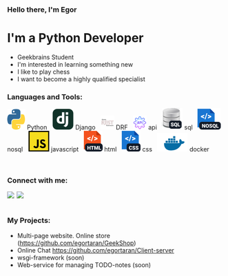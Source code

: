 ### Hello there, I'm Egor

# I'm a Python Developer
- Geekbrains Student
- I'm interested in learning something new
- I like to play chess
- I want to become a highly qualified specialist

### Languages and Tools:
[![Python](https://github.com/egortaran/egortaran/blob/main/python.svg)](https://github.com/egortaran/egortaran/blob/main/python.svg) Python &nbsp;
[![django_framework](https://github.com/egortaran/egortaran/blob/main/django_framework.svg)](https://github.com/egortaran/egortaran/blob/main/django_framework.svg) Django &nbsp;
[![drf](https://github.com/egortaran/egortaran/blob/main/drf.png)](https://github.com/egortaran/egortaran/blob/main/drf.png) DRF &nbsp;
[![api](https://github.com/egortaran/egortaran/blob/main/api.png)](https://github.com/egortaran/egortaran/blob/main/api.png) api &nbsp;
[![sql](https://github.com/egortaran/egortaran/blob/main/sql.svg)](https://github.com/egortaran/egortaran/blob/main/sql.svg) sql &nbsp;
[![nosql](https://github.com/egortaran/egortaran/blob/main/nosql.svg)](https://github.com/egortaran/egortaran/blob/main/nosql.svg) nosql &nbsp; 
[![javascript](https://github.com/egortaran/egortaran/blob/main/javascript.svg)](https://github.com/egortaran/egortaran/blob/main/javascript.svg) javascript &nbsp;
[![html](https://github.com/egortaran/egortaran/blob/main/html.svg)](https://github.com/egortaran/egortaran/blob/main/html.svg) html &nbsp;
[![css](https://github.com/egortaran/egortaran/blob/main/css.svg)](https://github.com/egortaran/egortaran/blob/main/css.svg) css &nbsp;
[![docker](https://github.com/egortaran/egortaran/blob/main/docker.png)](https://github.com/egortaran/egortaran/blob/main/docker.png) docker &nbsp;

<br />

### Connect with me:
[<img align="left" width="22px" src="https://cdn.jsdelivr.net/npm/simple-icons@v3/icons/instagram.svg" />](https://www.instagram.com/_taran_e/)
[<img align="left" width="22px" src="https://cdn.jsdelivr.net/npm/simple-icons@3.13.0/icons/telegram.svg" />](https://t.me/Taran_27)

<br />
<br />

### My Projects:
- Multi-page website. Online store (https://github.com/egortaran/GeekShop)
- Online Chat https://github.com/egortaran/Client-server
- wsgi-framework (soon)
- Web-service for managing TODO-notes (soon)
